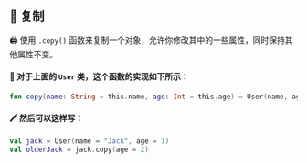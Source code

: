 ## 🔄 复制

🖨️ 使用 `.copy()` 函数来复制一个对象，允许你修改其中的一些属性，同时保持其他属性不变。

#### 🧬 对于上面的 `User` 类，这个函数的实现如下所示：

```kotlin
fun copy(name: String = this.name, age: Int = this.age) = User(name, age)
```

#### 🖊️ 然后可以这样写：

```kotlin
val jack = User(name = "Jack", age = 1)
val olderJack = jack.copy(age = 2)
```
